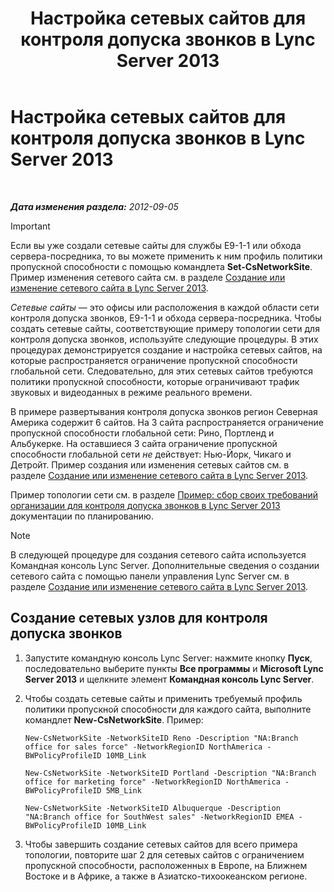 ﻿---
title: Настройка сетевых сайтов для контроля допуска звонков в Lync Server 2013
TOCTitle: Настройка сетевых сайтов для контроля допуска звонков в Lync Server 2013
ms:assetid: afcea38f-5789-45ec-97af-c6e38364950c
ms:mtpsurl: https://technet.microsoft.com/ru-ru/library/Gg412840(v=OCS.15)
ms:contentKeyID: 49310850
ms.date: 05/19/2016
mtps_version: v=OCS.15
ms.translationtype: HT
---

# Настройка сетевых сайтов для контроля допуска звонков в Lync Server 2013

 

_**Дата изменения раздела:** 2012-09-05_

> [!IMPORTANT]  
> Если вы уже создали сетевые сайты для службы E9-1-1 или обхода сервера-посредника, то вы можете применить к ним профиль политики пропускной способности с помощью командлета <strong>Set-CsNetworkSite</strong>. Пример изменения сетевого сайта см. в разделе <a href="lync-server-2013-create-or-modify-a-network-site.md">Создание или изменение сетевого сайта в Lync Server 2013</a>.

*Сетевые сайты* — это офисы или расположения в каждой области сети контроля допуска звонков, E9-1-1 и обхода сервера-посредника. Чтобы создать сетевые сайты, соответствующие примеру топологии сети для контроля допуска звонков, используйте следующие процедуры. В этих процедурах демонстрируется создание и настройка сетевых сайтов, на которые распространяется ограничение пропускной способности глобальной сети. Следовательно, для этих сетевых сайтов требуются политики пропускной способности, которые ограничивают трафик звуковых и видеоданных в режиме реального времени.

В примере развертывания контроля допуска звонков регион Северная Америка содержит 6 сайтов. На 3 сайта распространяется ограничение пропускной способности глобальной сети: Рино, Портленд и Альбукерке. На оставшиеся 3 сайта ограничение пропускной способности глобальной сети *не* действует: Нью-Йорк, Чикаго и Детройт. Пример создания или изменения сетевых сайтов см. в разделе [Создание или изменение сетевого сайта в Lync Server 2013](lync-server-2013-create-or-modify-a-network-site.md).

Пример топологии сети см. в разделе [Пример: сбор своих требований организации для контроля допуска звонков в Lync Server 2013](lync-server-2013-example-of-gathering-your-requirements-for-call-admission-control.md) документации по планированию.

> [!NOTE]  
> В следующей процедуре для создания сетевого сайта используется Командная консоль Lync Server. Дополнительные сведения о создании сетевого сайта с помощью панели управления Lync Server см. в разделе <a href="lync-server-2013-create-or-modify-a-network-site.md">Создание или изменение сетевого сайта в Lync Server 2013</a>.

## Создание сетевых узлов для контроля допуска звонков

1.  Запустите командную консоль Lync Server: нажмите кнопку **Пуск**, последовательно выберите пункты **Все программы** и **Microsoft Lync Server 2013** и щелкните элемент **Командная консоль Lync Server**.

2.  Чтобы создать сетевые сайты и применить требуемый профиль политики пропускной способности для каждого сайта, выполните командлет **New-CsNetworkSite**. Пример:
    
        New-CsNetworkSite -NetworkSiteID Reno -Description "NA:Branch office for sales force" -NetworkRegionID NorthAmerica -BWPolicyProfileID 10MB_Link
    
        New-CsNetworkSite -NetworkSiteID Portland -Description "NA:Branch office for marketing force" -NetworkRegionID NorthAmerica -BWPolicyProfileID 5MB_Link
    
        New-CsNetworkSite -NetworkSiteID Albuquerque -Description "NA:Branch office for SouthWest sales" -NetworkRegionID EMEA -BWPolicyProfileID 10MB_Link

3.  Чтобы завершить создание сетевых сайтов для всего примера топологии, повторите шаг 2 для сетевых сайтов с ограничением пропускной способности, расположенных в Европе, на Ближнем Востоке и в Африке, а также в Азиатско-тихоокеанском регионе.

